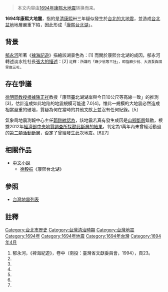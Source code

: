 > 本文内容由[1694年康熙大地震](https://zh.wikipedia.org/wiki/1694年康熙大地震)转换而来。


**1694年康熙大地震**，指的是[清](https://zh.wikipedia.org/wiki/台灣清治時期 "wikilink")[康熙](../Page/康熙.md "wikilink")卅三年疑似發生於[台北的大](https://zh.wikipedia.org/wiki/台北 "wikilink")[地震](../Page/地震.md "wikilink")，並造成[台北盆地](../Page/台北盆地.md "wikilink")地層嚴重下陷，因此形成「[康熙台北湖](https://zh.wikipedia.org/wiki/康熙台北湖 "wikilink")」。

## 背景

[郁永河](../Page/郁永河.md "wikilink")所著《[裨海記遊](../Page/裨海紀遊.md "wikilink")》描繪該湖景色為：\[1\] 而關於康熙台北湖的成因，郁永河轉述淡水社社長[張大的描述](https://zh.wikipedia.org/wiki/張大 "wikilink")：\[2\] <small>註釋：所謂的「麻少翁等三社」，即指麻少翁、大浪泵與唭里岸三社。</small>

## 存在爭議

[徐明同教授根據](https://zh.wikipedia.org/wiki/徐明同 "wikilink")[陳正祥](../Page/陳正祥.md "wikilink")教授「康熙臺北湖湖岸與今日10公尺等高線一致」的推測\[3\]，估計造成如此地陷的地震規模可能達 7.0\[4\]。惟此一規模的大地震必然造成相當嚴重的破壞，質疑為何在當時的其他文獻上並沒有任何紀錄。\[5\]

氣象局地震測報中心主任[郭鎧紋認為](https://zh.wikipedia.org/wiki/郭鎧紋 "wikilink")，該地震若真有發生成因是[山腳斷層](../Page/山腳斷層.md "wikilink")錯動，根據2012年[經濟部中央地質調查所探勘此斷層的結果](https://zh.wikipedia.org/wiki/經濟部中央地質調查所 "wikilink")，判定為1萬年內未曾經活動過的[第二類活動斷層](https://zh.wikipedia.org/wiki/第二類活動斷層 "wikilink")，否定了曾經發生此次地震。\[6\]\[7\]

## 相關作品

  - [中文小說](https://zh.wikipedia.org/wiki/中文小說 "wikilink")
      - [徐毅振](https://zh.wikipedia.org/wiki/徐毅振 "wikilink")《康熙台北湖》

## 參照

  - [台灣地震列表](https://zh.wikipedia.org/wiki/台灣地震列表 "wikilink")

## 註釋

[Category:台北市歷史](https://zh.wikipedia.org/wiki/Category:台北市歷史 "wikilink") [Category:台灣清治時期](https://zh.wikipedia.org/wiki/Category:台灣清治時期 "wikilink") [Category:台灣地震](https://zh.wikipedia.org/wiki/Category:台灣地震 "wikilink") [Category:1694年](https://zh.wikipedia.org/wiki/Category:1694年 "wikilink") [Category:1694年地震](https://zh.wikipedia.org/wiki/Category:1694年地震 "wikilink") [Category:1694年台灣](https://zh.wikipedia.org/wiki/Category:1694年台灣 "wikilink") [Category:1694年4月](https://zh.wikipedia.org/wiki/Category:1694年4月 "wikilink")

1.  郁永河，《裨海紀遊》，卷中（南投：臺灣省文獻委員會，1994），頁23。
2.
3.
4.
5.
6.
7.